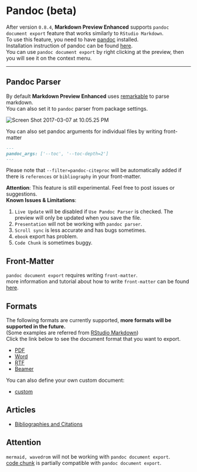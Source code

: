 # Pandoc (beta)
After version `0.8.4`, **Markdown Preview Enhanced** supports `pandoc document export` feature that works similarly to `RStudio Markdown`.   
To use this feature, you need to have [pandoc](http://pandoc.org/) installed.   
Installation instruction of pandoc can be found [here](http://pandoc.org/installing.html).  
You can use `pandoc document export` by right clicking at the preview, then you will see it on the context menu.  

---

## Pandoc Parser
By default **Markdown Preview Enhanced** uses [remarkable](https://github.com/jonschlinkert/remarkable) to parse markdown.  
You can also set it to `pandoc` parser from package settings.    

![Screen Shot 2017-03-07 at 10.05.25 PM](http://i.imgur.com/NdCJBgR.png)  

You can also set pandoc arguments for individual files by writing front-matter   
```markdown
---
pandoc_args: ['--toc', '--toc-depth=2']
---
```

Please note that `--filter=pandoc-citeproc` will be automatically added if there is `references` or `bibliography` in your front-matter.    

**Attention**: This feature is still experimental. Feel free to post issues or suggestions.    
**Known Issues & Limitations**:  
1. `Live Update` will be disabled if `Use Pandoc Parser` is checked. The preview will only be updated when you save the file.  
2. `Presentation` will not be working with `pandoc parser`.  
3. `Scroll sync` is less accurate and has bugs sometimes.  
4. `ebook` export has problem.  
5. `Code Chunk` is sometimes buggy.  

## Front-Matter   
`pandoc document export` requires writing `front-matter`.  
more information and tutorial about how to write `front-matter` can be found [here](https://jekyllrb.com/docs/frontmatter/).

## Formats
The following formats are currently supported, **more formats will be supported in the future.**  
(Some examples are referred from [RStudio Markdown](http://rmarkdown.rstudio.com/formats.html))  
Click the link below to see the document format that you want to export.  

* [PDF](./pandoc/pdf.md)  
* [Word](./pandoc/word.md)
* [RTF](./pandoc/rtf.md)
* [Beamer](./pandoc/beamer.md)  


You can also define your own custom document:  
* [custom](./pandoc/custom.md)

## Articles  
* [Bibliographies and Citations](./pandoc/bibliographies-and-citations.md)

## Attention
`mermaid, wavedrom` will not be working with `pandoc document export`.      
[code chunk](./code-chunk.md) is partially compatible with `pandoc document export`.    
